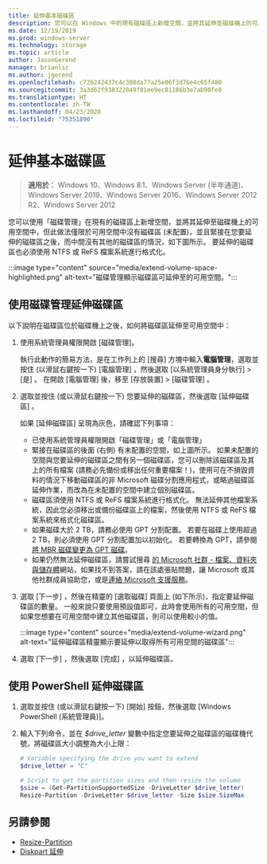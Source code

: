 ```yaml
---
title: 延伸基本磁碟區
description: 您可以在 Windows 中的現有磁碟區上新增空間，並將其延伸至磁碟機上的可用空間中，但此做法僅限於可用空間中沒有磁碟區 (未配置)，並且緊接在您要延伸的磁碟區之後，而中間沒有其他的磁碟區的情況。 本文說明如何執行這項作業。
ms.date: 12/19/2019
ms.prod: windows-server
ms.technology: storage
ms.topic: article
author: JasonGerend
manager: brianlic
ms.author: jgerend
ms.openlocfilehash: c72b242437c4c308da77a25e06f3d76e4c65f480
ms.sourcegitcommit: 3a3d62f938322849f81ee9ec01186b3e7ab90fe0
ms.translationtype: HT
ms.contentlocale: zh-TW
ms.lasthandoff: 04/23/2020
ms.locfileid: "75351890"
---
```

# <a name="extend-a-basic-volume"></a>延伸基本磁碟區

> **適用於：** Windows 10、Windows 8.1、Windows Server (半年通道)、Windows Server 2019、Windows Server 2016、Windows Server 2012 R2、Windows Server 2012

您可以使用「磁碟管理」在現有的磁碟區上新增空間，並將其延伸至磁碟機上的可用空間中，但此做法僅限於可用空間中沒有磁碟區 (未配置)，並且緊接在您要延伸的磁碟區之後，而中間沒有其他的磁碟區的情況，如下圖所示。 要延伸的磁碟區也必須使用 NTFS 或 ReFS 檔案系統進行格式化。

:::image type="content" source="media/extend-volume-space-highlighted.png" alt-text="磁碟管理顯示磁碟區可延伸至的可用空間。":::

## <a name="to-extend-a-volume-by-using-disk-management"></a>使用磁碟管理延伸磁碟區

以下說明在磁碟區位於磁碟機上之後，如何將磁碟區延伸至可用空間中：

1. 使用系統管理員權限開啟 [磁碟管理]。

   執行此動作的簡易方法，是在工作列上的 [搜尋] 方塊中輸入**電腦管理**，選取並按住 (以滑鼠右鍵按一下) [電腦管理]  ，然後選取 [以系統管理員身分執行]   > [是]  。 在開啟 [電腦管理] 後，移至 [存放裝置]   > [磁碟管理]  。
2. 選取並按住 (或以滑鼠右鍵按一下) 您要延伸的磁碟區，然後選取 [延伸磁碟區]  。

   如果 [延伸磁碟區]  呈現為灰色，請確認下列事項：
    - 已使用系統管理員權限開啟「磁碟管理」或「電腦管理」
    - 緊接在磁碟區的後面 (右側) 有未配置的空間，如上圖所示。 如果未配置的空間與您要延伸的磁碟區之間有另一個磁碟區，您可以刪除該磁碟區及其上的所有檔案 (請務必先備份或移出任何重要檔案！)，使用可在不損毀資料的情況下移動磁碟區的非 Microsoft 磁碟分割應用程式，或略過磁碟區延伸作業，而改為在未配置的空間中建立個別磁碟區。
    - 磁碟區須使用 NTFS 或 ReFS 檔案系統進行格式化。 無法延伸其他檔案系統，因此您必須移出或備份磁碟區上的檔案，然後使用 NTFS 或 ReFS 檔案系統來格式化磁碟區。
    - 如果磁碟大於 2 TB，請務必使用 GPT 分割配置。 若要在磁碟上使用超過 2 TB，則必須使用 GPT 分割配置加以初始化。 若要轉換為 GPT，請參閱[將 MBR 磁碟變更為 GPT 磁碟](change-an-mbr-disk-into-a-gpt-disk.md)。
    - 如果仍然無法延伸磁碟區，請嘗試搜尋 [的 Microsoft 社群 - 檔案、資料夾與儲存體](https://answers.microsoft.com/en-us/windows/forum/windows_10-files?sort=lastreplydate&dir=desc&tab=All&status=all&mod=&modAge=&advFil=&postedAfter=&postedBefore=&threadType=all&isFilterExpanded=true&tm=1514405359639)網站，如果找不到答案，請在該處張貼問題，讓 Microsoft 或其他社群成員協助您，或是[連絡 Microsoft 支援服務](https://support.microsoft.com/contactus/)。

3. 選取 [下一步]  ，然後在精靈的 [選取磁碟]  頁面上 (如下所示)，指定要延伸磁碟區的數量。 一般來說只要使用預設值即可，此時會使用所有的可用空間，但如果您想要在可用空間中建立其他磁碟區，則可以使用較小的值。

   :::image type="content" source="media/extend-volume-wizard.png" alt-text="延伸磁碟區精靈顯示要延伸以取得所有可用空間的磁碟區":::

4. 選取 [下一步]  ，然後選取 [完成]  ，以延伸磁碟區。

## <a name="to-extend-a-volume-by-using-powershell"></a>使用 PowerShell 延伸磁碟區

1. 選取並按住 (或以滑鼠右鍵按一下) [開始] 按鈕，然後選取 [Windows PowerShell (系統管理員)]。
2. 輸入下列命令，並在 *$drive_letter* 變數中指定您要延伸之磁碟區的磁碟機代號，將磁碟區大小調整為大小上限：

   ```PowerShell
   # Variable specifying the drive you want to extend
   $drive_letter = "C"

   # Script to get the partition sizes and then resize the volume
   $size = (Get-PartitionSupportedSize -DriveLetter $drive_letter)
   Resize-Partition -DriveLetter $drive_letter -Size $size.SizeMax
   ```

## <a name="see-slso"></a>另請參閱

- [Resize-Partition](https://docs.microsoft.com/powershell/module/storage/resize-partition)
- [Diskpart 延伸](https://docs.microsoft.com/windows-server/administration/windows-commands/extend)
